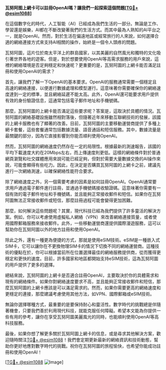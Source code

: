 **瓦努阿图上網卡可以註冊OpenAI嗎？讓我們一起探索這個問題[[TG💪+ @esim1088](https://t.me/s/esim1088)]**

在這個數字化的時代，人工智能（AI）已經成為我們生活的一部分。無論是工作、學習還是娛樂，AI都在不斷改變著我們的生活方式。而其中最為人熟知的AI平台之一，就是OpenAI。然而，對於生活在偏遠地區或經常旅行的人來說，如何選擇合適的網絡連接方式來支持AI相關的操作，始終是一個令人頭疼的問題。

瓦努阿圖，這片位於南太平洋上的群島國家，以其美麗的自然風光和獨特的文化吸引著世界各地的遊客。但是，對於想要使用OpenAI等高需求服務的用戶來說，這裡的網絡環境是否足夠穩定和快速呢？更重要的是，瓦努阿圖的上網卡能否滿足註冊和使用OpenAI的需求？

首先，讓我們了解一下OpenAI的基本要求。OpenAI的服務通常需要一個穩定且高速的網絡連接，以便進行數據處理和模型運行。這意味著你需要確保你的網絡速度達到一定的標準，並且網絡延遲不能太高。此外，OpenAI還可能要求用戶提供有效的身份驗證信息，這通常包括電子郵件地址和手機號碼。

那麼，瓦努阿圖的上網卡能否滿足這些要求呢？答案是，這取決於具體的情況。瓦努阿圖的網絡基礎設施雖然相對落後，但隨著近年來移動互聯網技術的發展，該國的上網卡服務也有了顯著的改善。目前，瓦努阿圖的主要移動運營商提供了多種上網卡套餐，這些套餐通常包括數據流量、語音通話和短信服務。其中，數據流量是最關鍵的部分，因為它直接影響到你能否順利使用OpenAI。

然而，瓦努阿圖的網絡速度仍然存在一定的局限性。根據最新的測速報告，該國的平均下載速度大約在20Mbps左右，而上傳速度則更低。這樣的網絡條件對於普通網頁瀏覽和社交媒體應用來說可能已經足夠，但對於需要大量數據交換的AI操作來說，可能會顯得有些吃力。因此，在決定是否購買瓦努阿圖的上網卡之前，建議先進行一次網絡測速，以確保網絡性能符合要求。

除了網絡速度之外，另一個需要考慮的因素是如何註冊OpenAI。OpenAI通常要求用戶通過電子郵件進行註冊，並通過手機號碼接收驗證碼。這意味著你需要有一個有效的電子郵件地址和手機號碼，並且能夠正常接收郵件和短信。如果你在瓦努阿圖無法正常接收郵件或短信，那麼註冊過程可能會變得更加困難。

那麼，如何解決這些問題呢？其實，現代科技已經為我們提供了許多靈活的解決方案。例如，你可以考慮使用虛擬私人網絡（VPN）來改善網絡連接質量，或者使用國際郵箱服務來接收郵件。此外，一些移動運營商還提供國際漫遊服務，這可以幫助你在瓦努阿圖以外的地方註冊和使用OpenAI。

除此之外，還有一種更為便捷的方式，那就是使用eSIM技術。eSIM是一種嵌入式SIM卡，它可以讓你在不更換物理SIM卡的情況下切換不同的網絡運營商。這種技術的優點在於，你可以根據當前所在位置選擇最佳的網絡服務提供商，從而獲得更穩定和更快的速度。目前，許多國家和地區都開始支持eSIM技術，這為瓦努阿圖的用戶提供了更多的選擇。

總結來說，瓦努阿圖的上網卡是否適合註冊OpenAI，主要取決於你的具體需求和現有的網絡條件。如果你對網絡速度要求不高，並且能夠正常接收郵件和短信，那麼瓦努阿圖的上網卡應該是可以滿足需求的。然而，如果你需要更高的網絡速度和更穩定的連接，那麼建議考慮使用其他方法，如VPN、國際郵箱或eSIM技術。

無論你選擇哪種方式，最重要的是要保持耐心和靈活性。數字時代的挑戰總是伴隨著機會，只要我們善於利用現代科技，就能克服任何障礙。希望本文能為你提供一些有用的參考，讓你在享受瓦努阿圖美麗風光的同時，也能順利使用OpenAI等高科技服務。

最後，如果你想了解更多關於瓦努阿圖上網卡的信息，或是尋求其他解決方案，歡迎隨時關注[TG💪+ @esim1088](https://t.me/s/esim1088)！我們會定期更新最新的網絡資訊和技術動態，幫助你更好地應對數字時代的挑戰。祝你在瓦努阿圖的旅程愉快，也希望你能成功註冊和使用OpenAI！

[[TG💪+ @esim1088](https://t.me/s/esim1088) ![Image](https://i.postimg.cc/4NQfJmqS/Snipaste-2025-05-13-00-14-12.png)]